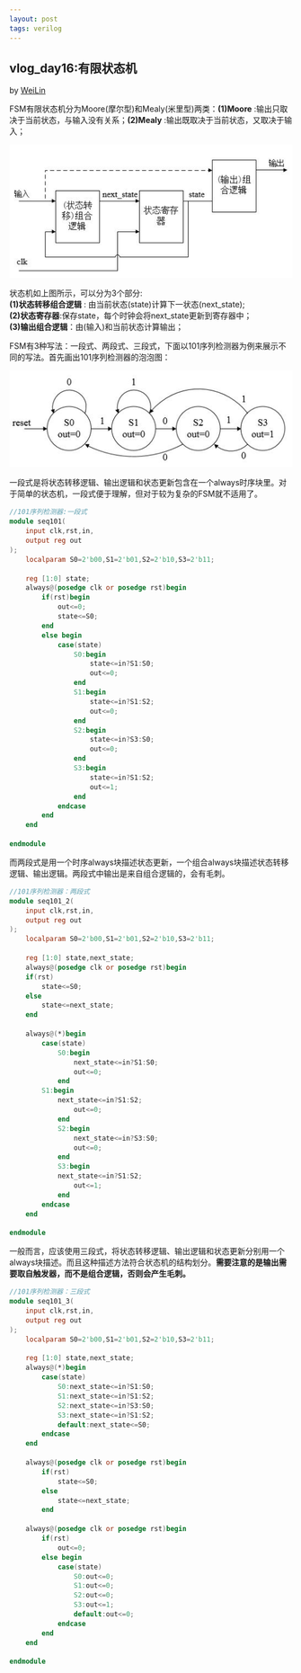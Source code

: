 ```yaml
---
layout: post
tags: verilog
---
```


## vlog_day16:有限状态机
by [WeiLin](https://github.com/xLinWei)

FSM有限状态机分为Moore(摩尔型)和Mealy(米里型)两类：**(1)Moore** :输出只取决于当前状态，与输入没有关系；**(2)Mealy** :输出既取决于当前状态，又取决于输入；
<center><img src="image/16_fsm0.png"></center>

状态机如上图所示，可以分为3个部分:  
**(1)状态转移组合逻辑** : 由当前状态(state)计算下一状态(next_state);  
**(2)状态寄存器**:保存state，每个时钟会将next_state更新到寄存器中；  
**(3)输出组合逻辑**：由(输入)和当前状态计算输出；

FSM有3种写法：一段式、两段式、三段式，下面以101序列检测器为例来展示不同的写法。首先画出101序列检测器的泡泡图：
<center><img src="image/16_fsm.png"></center>

一段式是将状态转移逻辑、输出逻辑和状态更新包含在一个always时序块里。对于简单的状态机，一段式便于理解，但对于较为复杂的FSM就不适用了。

```verilog
//101序列检测器:一段式
module seq101(
    input clk,rst,in,
    output reg out
);
    localparam S0=2'b00,S1=2'b01,S2=2'b10,S3=2'b11;

    reg [1:0] state;
    always@(posedge clk or posedge rst)begin
        if(rst)begin
            out<=0;
            state<=S0;
        end
        else begin
            case(state)
                S0:begin
                    state<=in?S1:S0;
                    out<=0;
                end
                S1:begin
                    state<=in?S1:S2;
                    out<=0;
                end
                S2:begin
                    state<=in?S3:S0;
                    out<=0;
                end
                S3:begin
                    state<=in?S1:S2;
                    out<=1;
                end
            endcase
        end
    end

endmodule
```
而两段式是用一个时序always块描述状态更新，一个组合always块描述状态转移逻辑、输出逻辑。两段式中输出是来自组合逻辑的，会有毛刺。
```verilog
//101序列检测器：两段式
module seq101_2(
    input clk,rst,in,
    output reg out
);
    localparam S0=2'b00,S1=2'b01,S2=2'b10,S3=2'b11;

    reg [1:0] state,next_state;
    always@(posedge clk or posedge rst)begin
    if(rst)
        state<=S0;
    else
        state<=next_state;
    end

    always@(*)begin
        case(state)
            S0:begin
                next_state<=in?S1:S0;
                out<=0;
            end
        S1:begin
            next_state<=in?S1:S2;
                out<=0;
            end
            S2:begin
                next_state<=in?S3:S0;
                out<=0;
            end
            S3:begin
            next_state<=in?S1:S2;
                out<=1;
            end
        endcase
    end

endmodule
```
一般而言，应该使用三段式，将状态转移逻辑、输出逻辑和状态更新分别用一个always块描述。而且这种描述方法符合状态机的结构划分。**需要注意的是输出需要取自触发器，而不是组合逻辑，否则会产生毛刺。**
```verilog
//101序列检测器：三段式
module seq101_3(
    input clk,rst,in,
    output reg out
);
    localparam S0=2'b00,S1=2'b01,S2=2'b10,S3=2'b11;

    reg [1:0] state,next_state;
    always@(*)begin
        case(state)
            S0:next_state<=in?S1:S0;
            S1:next_state<=in?S1:S2;
            S2:next_state<=in?S3:S0;
            S3:next_state<=in?S1:S2;
            default:next_state<=S0;
        endcase
    end

    always@(posedge clk or posedge rst)begin
        if(rst)
            state<=S0;
        else
            state<=next_state;
        end

    always@(posedge clk or posedge rst)begin
        if(rst)
            out<=0;
        else begin
            case(state)
                S0:out<=0;
                S1:out<=0;
                S2:out<=0;
                S3:out<=1;
                default:out<=0;
            endcase
        end
    end

endmodule
```